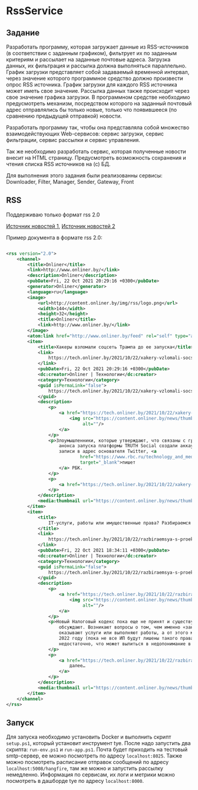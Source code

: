 ﻿# RssService

## Задание

Разработать программу, которая загружает данные из RSS-источников (в соответствии с заданным графиком), фильтрует их по
заданным критериям и рассылает на заданные почтовые адреса. Загрузка данных, их фильтрация и рассылка должна выполняться
параллельно. График загрузки представляет собой задаваемый временной интервал, через значение которого программное
средство должно произвести опрос RSS источника. График загрузки для каждого RSS источника может иметь свое значение.
Рассылка данных также происходит через свое значение графика загрузки. В программном средстве необходимо предусмотреть
механизм, посредством которого на заданный почтовый адрес отправлялись бы только новые, только что появившееся (по
сравнению предыдущей отправкой) новости.

Разработать программу так, чтобы она представляла собой множество взаимодействующих
Web-сервисов: сервис загрузки, сервис фильтрации, сервис рассылки и сервис управления.

Так же необходимо разработать сервис, которая полученные  новости
внесит на HTML страницу. Предусмотреть возможность
сохранения и чтения списка RSS  источников на (с) БД.


Для выполнения этого задания были реализованны сервисы: Downloader, Filter, Manager, Sender, Gateway, Front

## RSS

Поддерживаю только формат rss 2.0

[Источник новостей 1](https://auto.onliner.by/feed), [Источник новостей 2](https://onliner.by/feed)

Пример документа в формате rss 2.0:
```xml

<rss version="2.0">
    <channel>
        <title>Onliner</title>
        <link>http://www.onliner.by/</link>
        <description>Onliner</description>
        <pubDate>Fri, 22 Oct 2021 20:29:16 +0300</pubDate>
        <generator>Onliner</generator>
        <language>ru</language>
        <image>
            <url>http://content.onliner.by/img/rss/logo.png</url>
            <width>144</width>
            <height>32</height>
            <title>Onliner</title>
            <link>http://www.onliner.by/</link>
        </image>
        <atom:link href="http://www.onliner.by/feed" rel="self" type="application/rss+xml"/>
        <item>
            <title>Хакеры взломали соцсеть Трампа до ее запуска</title>
            <link>
                https://tech.onliner.by/2021/10/22/xakery-vzlomali-socset-trampa
            </link>
            <pubDate>Fri, 22 Oct 2021 20:29:16 +0300</pubDate>
            <dc:creator>Onliner | Технологии</dc:creator>
            <category>Технологии</category>
            <guid isPermaLink="false">
                https://tech.onliner.by/2021/10/22/xakery-vzlomali-socset-trampa
            </guid>
            <description>
                <p>
                    <a href="https://tech.onliner.by/2021/10/22/xakery-vzlomali-socset-trampa">
                        <img src="https://content.onliner.by/news/thumbnail/eca89725d71a318a3ec238107100eba0.jpeg"
                             alt=""/>
                    </a>
                </p>
                <p>Злоумышленники, которые утверждают, что связаны с группой Anonymous, через несколько часов после
                    анонса запуска платформы TRUTH Social создали аккаунт от имени Трампа и разместили там нецензурные
                    записи в адрес основателя Twitter, <a
                            href="https://www.rbc.ru/technology_and_media/22/10/2021/6172ce409a794747d695e84a"
                            target="_blank">пишет
                    </a> РБК.
                </p>
                <p>
                    <a href="https://tech.onliner.by/2021/10/22/xakery-vzlomali-socset-trampa">Читать далее…</a>
                </p>
            </description>
            <media:thumbnail url="https://content.onliner.by/news/thumbnail/eca89725d71a318a3ec238107100eba0.jpeg"/>
        </item>
        <item>
            <title>
                IT-услуги, работы или имущественные права? Разбираемся с проектом Налогового кодекса
            </title>
            <link>
                https://tech.onliner.by/2021/10/22/razbiraemsya-s-proektom-nalogovogo-kodeksa
            </link>
            <pubDate>Fri, 22 Oct 2021 18:34:11 +0300</pubDate>
            <dc:creator>Onliner | Технологии</dc:creator>
            <category>Технологии</category>
            <guid isPermaLink="false">
                https://tech.onliner.by/2021/10/22/razbiraemsya-s-proektom-nalogovogo-kodeksa
            </guid>
            <description>
                <p>
                    <a href="https://tech.onliner.by/2021/10/22/razbiraemsya-s-proektom-nalogovogo-kodeksa">
                        <img src="https://content.onliner.by/news/thumbnail/3b256c6a4d9f6612772bff8a190b1d0b.jpeg"
                             alt=""/>
                    </a>
                </p>
                <p>Новый Налоговый кодекс пока еще не принят и существует только в проекте, однако его активно
                    обсуждают. Возникают вопросы о том, чем именно «занимаются» индивидуальные предприниматели:
                    оказывают услуги или выполняют работы, а от этого может зависеть возможность применения ИП УСН в
                    2022 году (пока не все ИП будут лишены такого права). Сегодня этот аспект в проекте НК раскрыт
                    недостаточно, что может вылиться в недопонимание в будущем.
                </p>
                <p>
                    <a href="https://tech.onliner.by/2021/10/22/razbiraemsya-s-proektom-nalogovogo-kodeksa">Читать
                        далее…
                    </a>
                </p>
            </description>
            <media:thumbnail url="https://content.onliner.by/news/thumbnail/3b256c6a4d9f6612772bff8a190b1d0b.jpeg"/>
        </item>
    </channel>
</rss>
```

## Запуск

Для запуска необходимо установить Docker и выполнить скрипт `setup.ps1`, который установит инструмент tye.
После надо запустить два скрипта: `run-env.ps1` и `run-app.ps1`.
Почта будет приходить на тестовый smtp-сервер, ее можно посмотреть по адресу `localhost:8025`.
Также можно посмотреть расписание отправок сообщений по адресу `localhost:5008/hangfire`, там же можно и запустить рассылку немедленно.
Информация по сервисам, их логи и метрики можно посмотреть в дашборде tye по адресу `localhost:8000`.

